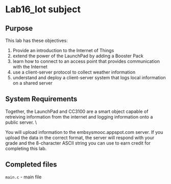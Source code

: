 # Lab16_Iot subject

## Purpose

This lab has these objectives: 
1. Provide an introduction to the Internet of Things 
2. extend the power of the LaunchPad by adding a Booster Pack 
3. learn how to connect to an access point that provides communication with the Internet 
4. use a client-server protocol to collect weather information
5. understand and deploy a client-server system that logs local information on a shared server

## System Requirements

Together, the LaunchPad and CC3100 are a smart object capable of retreiving information from the internet and logging information onto a public server. \

You will upload information to the embsysmooc.appspot.com server. If you upload the data in the correct format, the server will respond with your grade and the 8-character ASCII string you can use to earn credit for completing this lab.

## Completed files

`main.c` - main file
